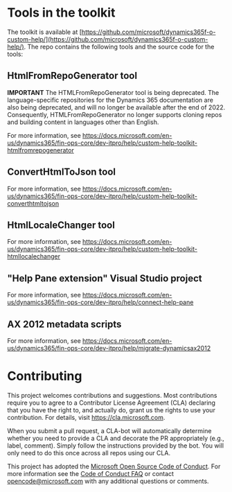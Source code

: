 
# Tools in the toolkit

The toolkit is available at [https://github.com/microsoft/dynamics365f-o-custom-help/](https://github.com/microsoft/dynamics365f-o-custom-help/). The repo contains the following tools and the source code for the tools:

## HtmlFromRepoGenerator tool

**IMPORTANT**
The HTMLFromRepoGenerator tool is being deprecated. The language-specific repositories for the Dynamics 365 documentation are also being deprecated, and will no longer be available after the end of 2022. Consequently, HTMLFromRepoGenerator no longer supports cloning repos and building content in languages other than English.

For more information, see https://docs.microsoft.com/en-us/dynamics365/fin-ops-core/dev-itpro/help/custom-help-toolkit-htmlfromrepogenerator

## ConvertHtmlToJson tool

For more information, see https://docs.microsoft.com/en-us/dynamics365/fin-ops-core/dev-itpro/help/custom-help-toolkit-converthtmltojson

## HtmlLocaleChanger tool

For more information, see https://docs.microsoft.com/en-us/dynamics365/fin-ops-core/dev-itpro/help/custom-help-toolkit-htmllocalechanger

## "Help Pane extension" Visual Studio project

For more information, see https://docs.microsoft.com/en-us/dynamics365/fin-ops-core/dev-itpro/help/connect-help-pane

## AX 2012 metadata scripts

For more information, see https://docs.microsoft.com/en-us/dynamics365/fin-ops-core/dev-itpro/help/migrate-dynamicsax2012

# Contributing

This project welcomes contributions and suggestions.  Most contributions require you to agree to a
Contributor License Agreement (CLA) declaring that you have the right to, and actually do, grant us
the rights to use your contribution. For details, visit https://cla.microsoft.com.

When you submit a pull request, a CLA-bot will automatically determine whether you need to provide
a CLA and decorate the PR appropriately (e.g., label, comment). Simply follow the instructions
provided by the bot. You will only need to do this once across all repos using our CLA.

This project has adopted the [Microsoft Open Source Code of Conduct](https://opensource.microsoft.com/codeofconduct/).
For more information see the [Code of Conduct FAQ](https://opensource.microsoft.com/codeofconduct/faq/) or
contact [opencode@microsoft.com](mailto:opencode@microsoft.com) with any additional questions or comments.
